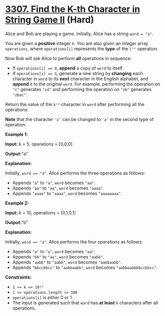 # [3307. Find the K-th Character in String Game II][link] (Hard)

[link]: https://leetcode.com/problems/find-the-k-th-character-in-string-game-ii/

Alice and Bob are playing a game. Initially, Alice has a string `word = "a"`.

You are given a **positive** integer `k`. You are also given an integer array `operations`, where
`operations[i]` represents the **type** of the `iᵗʰ` operation.

Now Bob will ask Alice to perform **all** operations in sequence:

- If `operations[i] == 0`, **append** a copy of `word` to itself.
- If `operations[i] == 1`, generate a new string by **changing** each character in `word` to its
**next** character in the English alphabet, and **append** it to the original `word`. For example,
performing the operation on `"c"` generates `"cd"` and performing the operation on `"zb"` generates
`"zbac"`.

Return the value of the `kᵗʰ` character in `word` after performing all the operations.

**Note** that the character `'z'` can be changed to `'a'` in the second type of operation.

**Example 1:**

**Input:** k = 5, operations = \[0,0,0\]

**Output:**"a"

**Explanation:**

Initially, `word == "a"`. Alice performs the three operations as follows:

- Appends `"a"` to `"a"`, `word` becomes `"aa"`.
- Appends `"aa"` to `"aa"`, `word` becomes `"aaaa"`.
- Appends `"aaaa"` to `"aaaa"`, `word` becomes `"aaaaaaaa"`.

**Example 2:**

**Input:** k = 10, operations = \[0,1,0,1\]

**Output:**"b"

**Explanation:**

Initially, `word == "a"`. Alice performs the four operations as follows:

- Appends `"a"` to `"a"`, `word` becomes `"aa"`.
- Appends `"bb"` to `"aa"`, `word` becomes `"aabb"`.
- Appends `"aabb"` to `"aabb"`, `word` becomes `"aabbaabb"`.
- Appends `"bbccbbcc"` to `"aabbaabb"`, `word` becomes `"aabbaabbbbccbbcc"`.

**Constraints:**

- `1 <= k <= 10¹⁴`
- `1 <= operations.length <= 100`
- `operations[i]` is either 0 or 1.
- The input is generated such that `word` has **at least** `k` characters after all operations.
